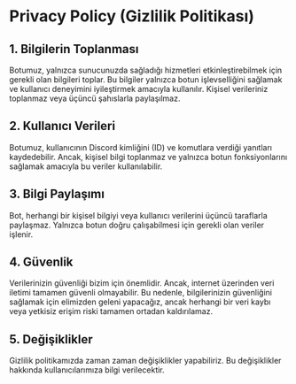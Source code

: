 # Privacy Policy (Gizlilik Politikası)
## 1. Bilgilerin Toplanması
Botumuz, yalnızca sunucunuzda sağladığı hizmetleri etkinleştirebilmek için gerekli olan bilgileri toplar. Bu bilgiler yalnızca botun işlevselliğini sağlamak ve kullanıcı deneyimini iyileştirmek amacıyla kullanılır. Kişisel verileriniz toplanmaz veya üçüncü şahıslarla paylaşılmaz.

## 2. Kullanıcı Verileri
Botumuz, kullanıcının Discord kimliğini (ID) ve komutlara verdiği yanıtları kaydedebilir. Ancak, kişisel bilgi toplanmaz ve yalnızca botun fonksiyonlarını sağlamak amacıyla bu veriler kullanılabilir.

## 3. Bilgi Paylaşımı
Bot, herhangi bir kişisel bilgiyi veya kullanıcı verilerini üçüncü taraflarla paylaşmaz. Yalnızca botun doğru çalışabilmesi için gerekli olan veriler işlenir.

## 4. Güvenlik
Verilerinizin güvenliği bizim için önemlidir. Ancak, internet üzerinden veri iletimi tamamen güvenli olmayabilir. Bu nedenle, bilgilerinizin güvenliğini sağlamak için elimizden geleni yapacağız, ancak herhangi bir veri kaybı veya yetkisiz erişim riski tamamen ortadan kaldırılamaz.

## 5. Değişiklikler
Gizlilik politikamızda zaman zaman değişiklikler yapabiliriz. Bu değişiklikler hakkında kullanıcılarımıza bilgi verilecektir.
